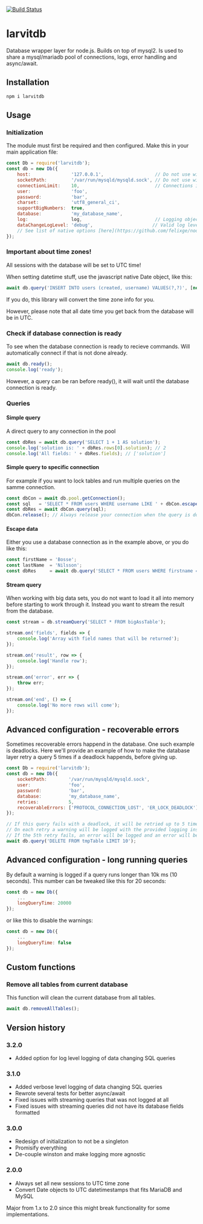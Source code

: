 [![Build Status](https://github.com/larvit/larvitdb/actions/workflows/ci.yml/badge.svg)](https://github.com/larvit/larvitdb/actions)

# larvitdb

Database wrapper layer for node.js. Builds on top of mysql2. Is used to share a mysql/mariadb pool of connections, logs, error handling and async/await.

## Installation

```bash
npm i larvitdb
```

## Usage

### Initialization

The module must first be required and then configured.
Make this in your main application file:

```javascript
const Db = require('larvitdb');
const db = new Db({
    host:               '127.0.0.1',                   // Do not use with socketPath
    socketPath:         '/var/run/mysqld/mysqld.sock', // Do not use with host
    connectionLimit:    10,                            // Connections in the pool
    user:               'foo',
    password:           'bar',
    charset:            'utf8_general_ci',
    supportBigNumbers:  true,
    database:           'my_database_name',
    log:                log,                           // Logging object. Will default to a simple console logger if not provided
    dataChangeLogLevel: 'debug',                      // Valid log level, levels in default provided logger: [info, verbose, debug, warning, error]. Defaults to 'verbose'.
    // See list of native options [here](https://github.com/felixge/node-mysql/#connection-options).
});
```

### Important about time zones!

All sessions with the database will be set to UTC time!

When setting datetime stuff, use the javascript native Date object, like this:

```javascript
await db.query('INSERT INTO users (created, username) VALUES(?,?)', [new Date(), 'foobar']);
```

If you do, this library will convert the time zone info for you.

However, please note that all date time you get back from the database will be in UTC.

### Check if database connection is ready

To see when the database connection is ready to recieve commands. Will automatically connect if that is not done already.

```javascript
await db.ready();
console.log('ready');
```

However, a query can be ran before ready(), it will wait until the database connection is ready.

### Queries

#### Simple query

A direct query to any connection in the pool

```javascript
const dbRes = await db.query('SELECT 1 + 1 AS solution');
console.log('solution is: ' + dbRes.rows[0].solution); // 2
console.log('All fields: ' + dbRes.fields); // ['solution']
```

#### Simple query to specific connection

For example if you want to lock tables and run multiple queries on the samme connection.

```javascript
const dbCon = await db.pool.getConnection();
const sql   = 'SELECT * FROM users WHERE username LIKE ' + dbCon.escape(dataToBeEscaped);
const dbRes = await dbCon.query(sql);
dbCon.release(); // Always release your connection when the query is done
```

#### Escape data

Either you use a database connection as in the example above, or you do like this:

```javascript
const firstName = 'Bosse';
const lastName  = 'Nilsson';
const dbRes     = await db.query('SELECT * FROM users WHERE firstname = ? AND lastname = ?', [firstName, lastName]);
```

#### Stream query

When working with big data sets, you do not want to load it all into memory before starting to work through it. Instead you want to stream the result from the database.

```javascript
const stream = db.streamQuery('SELECT * FROM bigAssTable');

stream.on('fields', fields => {
    console.log('Array with field names that will be returned');
});

stream.on('result', row => {
    console.log('Handle row');
});

stream.on('error', err => {
    throw err;
});

stream.on('end', () => {
    console.log('No more rows will come');
});
```

## Advanced configuration - recoverable errors

Sometimes recoverable errors happend in the database. One such example is deadlocks. Here we'll provide an example of how to make the database layer retry a query 5 times if a deadlock happends, before giving up.

```javascript
const Db = require('larvitdb');
const db = new Db({
    socketPath:        '/var/run/mysqld/mysqld.sock',
    user:              'foo',
    password:          'bar',
    database:          'my_database_name',
    retries:           5,                                               // Defaults to 3 if omitted
    recoverableErrors: ['PROTOCOL_CONNECTION_LOST', 'ER_LOCK_DEADLOCK'] // What error codes to retry, these are the defaults
});

// If this query fails with a deadlock, it will be retried up to 5 times.
// On each retry a warning will be logged with the provided logging instance
// If the 5th retry fails, an error will be logged and an error will be thrown
await db.query('DELETE FROM tmpTable LIMIT 10');
```

## Advanced configuration - long running queries

By default a warning is logged if a query runs longer than 10k ms (10 seconds). This number can be tweaked like this for 20 seconds:

```javascript
const db = new Db({
    ...
    longQueryTime: 20000
});
```

or like this to disable the warnings:

```javascript
const db = new Db({
    ...
    longQueryTime: false
});
```

## Custom functions

### Remove all tables from current database

This function will clean the current database from all tables.

```javascript
await db.removeAllTables();
```

## Version history

### 3.2.0
* Added option for log level logging of data changing SQL queries

### 3.1.0
* Added verbose level logging of data changing SQL queries
* Rewrote several tests for better async/await
* Fixed issues with streaming queries that was not logged at all
* Fixed issues with streaming queries did not have its database fields formatted

### 3.0.0
* Redesign of initialization to not be a singleton
* Promisify everything
* De-couple winston and make logging more agnostic

### 2.0.0

* Always set all new sessions to UTC time zone
* Convert Date objects to UTC datetimestamps that fits MariaDB and MySQL

Major from 1.x to 2.0 since this might break functionality for some implementations.
